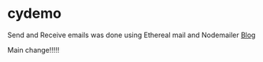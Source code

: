# cydemo
Send and Receive emails was done using Ethereal mail and Nodemailer 
[Blog](https://dev.to/jprealini/how-to-test-sent-and-received-emails-with-cypress-10-ethereal-and-nodemailer-5h25)


Main change!!!!!
